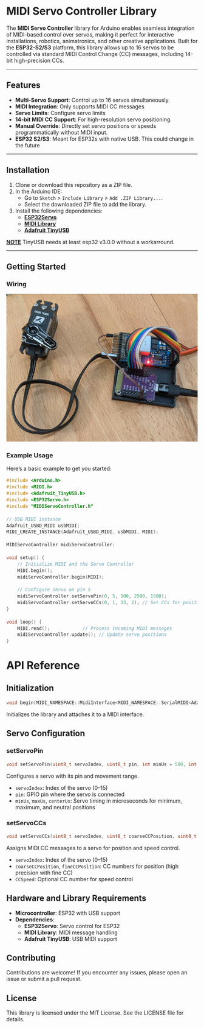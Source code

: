 # MIDI Servo Controller Library

The **MIDI Servo Controller** library for Arduino enables seamless integration of MIDI-based control over servos, making it perfect for interactive installations, robotics, animatronics, and other creative applications. Built for the **ESP32-S2/S3** platform, this library allows up to 16 servos to be controlled via standard MIDI Control Change (CC) messages, including 14-bit high-precision CCs. 

---

## Features

- **Multi-Servo Support**: Control up to 16 servos simultaneously.
- **MIDI Integration**: Only supports MIDI CC messages
- **Servo Limits**: Configure servo limits
- **14-bit MIDI CC Support**: For high-resolution servo positioning.
- **Manual Override**: Directly set servo positions or speeds programmatically without MIDI input.
- **ESP32 S2/S3**: Meant for ESP32s with native USB. This could change in the future
---

## Installation

1. Clone or download this repository as a ZIP file.
2. In the Arduino IDE:
   - Go to `Sketch` > `Include Library` > `Add .ZIP Library...`.
   - Select the downloaded ZIP file to add the library.
3. Install the following dependencies:
   - **[ESP32Servo](https://github.com/madhephaestus/ESP32Servo)**
   - **[MIDI Library](https://github.com/FortySevenEffects/arduino_midi_library)**
   - **[Adafruit TinyUSB](https://github.com/adafruit/Adafruit_TinyUSB_Arduino)**

**[NOTE](https://github.com/adafruit/Adafruit_TinyUSB_Arduino#:~:text=Note%3A%20For%20ESP32,version%20from%20v3.0.)** TinyUSB needs at least esp32 v3.0.0 without a workarround.

---

## Getting Started

### Wiring

![ESP32S2](ESP32S2_wiring.jpg)

### Example Usage

Here’s a basic example to get you started:

```cpp
#include <Arduino.h>
#include <MIDI.h>
#include <Adafruit_TinyUSB.h>
#include <ESP32Servo.h>
#include "MIDIServoController.h"

// USB MIDI instance
Adafruit_USBD_MIDI usbMIDI;
MIDI_CREATE_INSTANCE(Adafruit_USBD_MIDI, usbMIDI, MIDI);

MIDIServoController midiServoController;

void setup() {
    // Initialize MIDI and the Servo Controller
    MIDI.begin();
    midiServoController.begin(MIDI);

    // Configure servo on pin 5
    midiServoController.setServoPin(0, 5, 500, 2500, 1500);
    midiServoController.setServoCCs(0, 1, 33, 2); // Set CCs for position and speed
}

void loop() {
    MIDI.read();            // Process incoming MIDI messages
    midiServoController.update(); // Update servo positions
}

```

# API Reference

## Initialization

```cpp
void begin(MIDI_NAMESPACE::MidiInterface<MIDI_NAMESPACE::SerialMIDI<Adafruit_USBD_MIDI>>& midiInterface);
```

Initializes the library and attaches it to a MIDI interface.

## Servo Configuration

### setServoPin

```cpp
void setServoPin(uint8_t servoIndex, uint8_t pin, int minUs = 500, int maxUs = 2500, int centerUs = 1500);
```

Configures a servo with its pin and movement range.
* `servoIndex`: Index of the servo (0–15)
* `pin`: GPIO pin where the servo is connected
* `minUs`, `maxUs`, `centerUs`: Servo timing in microseconds for minimum, maximum, and neutral positions

### setServoCCs

```cpp
void setServoCCs(uint8_t servoIndex, uint8_t coarseCCPosition, uint8_t fineCCPosition, uint8_t CCSpeed = 0xFF);
```

Assigns MIDI CC messages to a servo for position and speed control.
* `servoIndex`: Index of the servo (0–15)
* `coarseCCPosition`, `fineCCPosition`: CC numbers for position (high precision with fine CC)
* `CCSpeed`: Optional CC number for speed control


## Hardware and Library Requirements

* **Microcontroller**: ESP32 with USB support
* **Dependencies**:
   * **ESP32Servo**: Servo control for ESP32
   * **MIDI Library**: MIDI message handling
   * **Adafruit TinyUSB**: USB MIDI support

## Contributing

Contributions are welcome! If you encounter any issues, please open an issue or submit a pull request.

## License

This library is licensed under the MIT License. See the LICENSE file for details.
